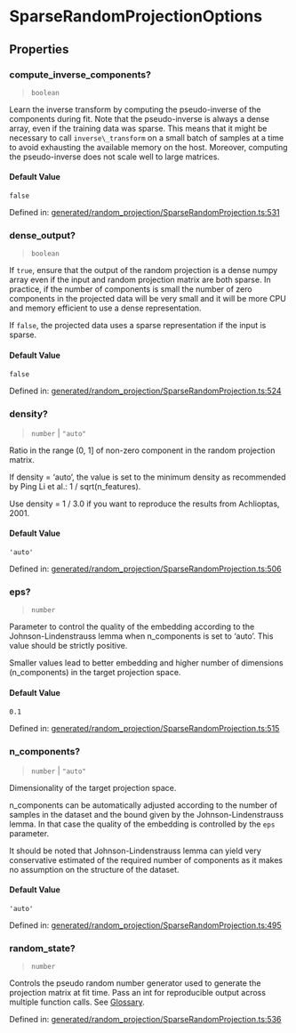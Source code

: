# SparseRandomProjectionOptions

## Properties

### compute\_inverse\_components?

> `boolean`

Learn the inverse transform by computing the pseudo-inverse of the components during fit. Note that the pseudo-inverse is always a dense array, even if the training data was sparse. This means that it might be necessary to call `inverse\_transform` on a small batch of samples at a time to avoid exhausting the available memory on the host. Moreover, computing the pseudo-inverse does not scale well to large matrices.

#### Default Value

`false`

Defined in:  [generated/random\_projection/SparseRandomProjection.ts:531](https://github.com/transitive-bullshit/scikit-learn-ts/blob/92ab806/packages/sklearn/src/generated/random_projection/SparseRandomProjection.ts#L531)

### dense\_output?

> `boolean`

If `true`, ensure that the output of the random projection is a dense numpy array even if the input and random projection matrix are both sparse. In practice, if the number of components is small the number of zero components in the projected data will be very small and it will be more CPU and memory efficient to use a dense representation.

If `false`, the projected data uses a sparse representation if the input is sparse.

#### Default Value

`false`

Defined in:  [generated/random\_projection/SparseRandomProjection.ts:524](https://github.com/transitive-bullshit/scikit-learn-ts/blob/92ab806/packages/sklearn/src/generated/random_projection/SparseRandomProjection.ts#L524)

### density?

> `number` \| `"auto"`

Ratio in the range (0, 1\] of non-zero component in the random projection matrix.

If density = ‘auto’, the value is set to the minimum density as recommended by Ping Li et al.: 1 / sqrt(n\_features).

Use density = 1 / 3.0 if you want to reproduce the results from Achlioptas, 2001.

#### Default Value

`'auto'`

Defined in:  [generated/random\_projection/SparseRandomProjection.ts:506](https://github.com/transitive-bullshit/scikit-learn-ts/blob/92ab806/packages/sklearn/src/generated/random_projection/SparseRandomProjection.ts#L506)

### eps?

> `number`

Parameter to control the quality of the embedding according to the Johnson-Lindenstrauss lemma when n\_components is set to ‘auto’. This value should be strictly positive.

Smaller values lead to better embedding and higher number of dimensions (n\_components) in the target projection space.

#### Default Value

`0.1`

Defined in:  [generated/random\_projection/SparseRandomProjection.ts:515](https://github.com/transitive-bullshit/scikit-learn-ts/blob/92ab806/packages/sklearn/src/generated/random_projection/SparseRandomProjection.ts#L515)

### n\_components?

> `number` \| `"auto"`

Dimensionality of the target projection space.

n\_components can be automatically adjusted according to the number of samples in the dataset and the bound given by the Johnson-Lindenstrauss lemma. In that case the quality of the embedding is controlled by the `eps` parameter.

It should be noted that Johnson-Lindenstrauss lemma can yield very conservative estimated of the required number of components as it makes no assumption on the structure of the dataset.

#### Default Value

`'auto'`

Defined in:  [generated/random\_projection/SparseRandomProjection.ts:495](https://github.com/transitive-bullshit/scikit-learn-ts/blob/92ab806/packages/sklearn/src/generated/random_projection/SparseRandomProjection.ts#L495)

### random\_state?

> `number`

Controls the pseudo random number generator used to generate the projection matrix at fit time. Pass an int for reproducible output across multiple function calls. See [Glossary](../../glossary.html#term-random_state).

Defined in:  [generated/random\_projection/SparseRandomProjection.ts:536](https://github.com/transitive-bullshit/scikit-learn-ts/blob/92ab806/packages/sklearn/src/generated/random_projection/SparseRandomProjection.ts#L536)
